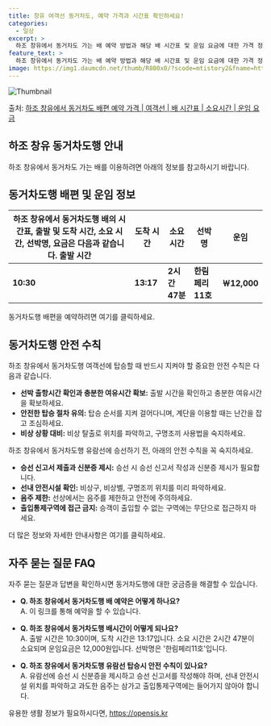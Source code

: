 ```yaml
---
title: 창유 여객선 동거차도, 예약 가격과 시간표 확인하세요!
categories:
  - 일상
excerpt: >
  하조 창유에서 동거차도 가는 배 예약 방법과 해당 배 시간표 및 운임 요금에 대한 가격 정보를 안내 드리겠습니다. 안전하고 재밋는 동거차도행 여행을 위해 아래 정보 참고하시기 바랍니다. 동거차도행 배편 예약하기 👈 클릭하조 창유에서 동거차도행 배 시간표출발 시간도착 시간소요 시간선박명요금10:3013:172시간 47분한림페리11호12,000원동거차도행 배편 예약하기 👈 클릭하조 창유에서 동거차도행 여객선 탑승 시 이용수칙하조 창유에서 동거차도행 여객선에 탑승할 때 반드시 준수해야 할 중요한 안전 수칙을 알아봅시다. 1) 선박 출항시간 확인과 충분한 여유시간 확보 여객선 출항시간을 확인한 뒤, 혼잡을 피하기 위해 미리 출발하고 충분한 여유시간을 가지는 것이 중요합니다. 2) 안전한 탑승 절차 유의 탑승 전..
feature_text: >
  하조 창유에서 동거차도 가는 배 예약 방법과 해당 배 시간표 및 운임 요금에 대한 가격 정보를 안내 드리겠습니다. 안전하고 재밋는 동거차도행 여행을 위해 아래 정보 참고하시기 바랍니다. 동거차도행 배편 예약하기 👈 클릭하조 창유에서 동거차도행 배 시간표출발 시간도착 시간소요 시간선박명요금10:3013:172시간 47분한림페리11호12,000원동거차도행 배편 예약하기 👈 클릭하조 창유에서 동거차도행 여객선 탑승 시 이용수칙하조 창유에서 동거차도행 여객선에 탑승할 때 반드시 준수해야 할 중요한 안전 수칙을 알아봅시다. 1) 선박 출항시간 확인과 충분한 여유시간 확보 여객선 출항시간을 확인한 뒤, 혼잡을 피하기 위해 미리 출발하고 충분한 여유시간을 가지는 것이 중요합니다. 2) 안전한 탑승 절차 유의 탑승 전..
image: https://img1.daumcdn.net/thumb/R800x0/?scode=mtistory2&fname=https%3A%2F%2Fblog.kakaocdn.net%2Fdn%2FcYrLHK%2FbtsHDjCYjt2%2FwoS787J0Yk8ou9l9ahBvEK%2Fimg.webp
---
```


![Thumbnail](https://img1.daumcdn.net/thumb/R800x0/?scode=mtistory2&fname=https%3A%2F%2Fblog.kakaocdn.net%2Fdn%2FcYrLHK%2FbtsHDjCYjt2%2FwoS787J0Yk8ou9l9ahBvEK%2Fimg.webp)

<p>출처: <a href="https://opensis.kr/entry/%ED%95%98%EC%A1%B0-%EC%B0%BD%EC%9C%A0%EC%97%90%EC%84%9C-%EB%8F%99%EA%B1%B0%EC%B0%A8%EB%8F%84-%EB%B0%B0%ED%8E%B8-%EC%98%88%EC%95%BD-%EA%B0%80%EA%B2%A9-%EC%97%AC%EA%B0%9D%EC%84%A0-%EB%B0%B0-%EC%8B%9C%EA%B0%84%ED%91%9C-%EC%86%8C%EC%9A%94%EC%8B%9C%EA%B0%84-%EC%9A%B4%EC%9E%84-%EC%9A%94%EA%B8%88" rel="dofollow">하조 창유에서 동거차도 배편 예약 가격 | 여객선 | 배 시간표 | 소요시간 | 운임 요금</a> </p>

## 하조 창유 동거차도행 안내



하조 창유에서 동거차도 가는 배를 이용하려면 아래의 정보를 참고하시기 바랍니다.

## 동거차도행 배편 및 운임 정보



하조 창유에서 동거차도행 배의 시간표, 출발 및 도착 시간, 소요 시간, 선박명, 요금은 다음과 같습니다.  출발 시간 | 도착 시간 | 소요 시간 | 선박명 | 운임  
---|---|---|---|---  
**10:30** | **13:17** | **2시간 47분** | **한림페리11호** | **￦12,000**  
  
동거차도행 배편을 예약하려면 여기를 클릭하세요.

## 동거차도행 안전 수칙



하조 창유에서 동거차도행 여객선에 탑승할 때 반드시 지켜야 할 중요한 안전 수칙은 다음과 같습니다.

  * **선박 출항시간 확인과 충분한 여유시간 확보:** 출발 시간을 확인하고 충분한 여유시간을 확보하세요.
  * **안전한 탑승 절차 유의:** 탑승 순서를 지켜 걸어다니며, 계단을 이용할 때는 난간을 잡고 조심하세요.
  * **비상 상황 대비:** 비상 탈출로 위치를 파악하고, 구명조끼 사용법을 숙지하세요.

하조 창유에서 동거차도행 유람선에 승선하기 전, 아래의 안전 수칙을 꼭 숙지하세요.

  * **승선 신고서 제출과 신분증 제시:** 승선 시 승선 신고서 작성과 신분증 제시가 필요합니다.
  * **선내 안전시설 확인:** 비상구, 비상벨, 구명조끼 위치를 미리 파악하세요.
  * **음주 제한:** 선상에서는 음주를 제한하고 안전에 주의하세요.
  * **출입통제구역에 접근 금지:** 승객이 출입할 수 없는 구역에는 무단으로 접근하지 마세요.

더 많은 정보와 자세한 안내사항은 여기를 클릭하세요.

## 자주 묻는 질문 FAQ



자주 묻는 질문과 답변을 확인하시면 동거차도행에 대한 궁금증을 해결할 수 있습니다.

  * **Q. 하조 창유에서 동거차도행 배 예약은 어떻게 하나요?**  
A. 이 링크를 통해 예약을 할 수 있습니다.

  * **Q. 하조 창유에서 동거차도행 배시간이 어떻게 되나요?**  
A. 출발 시간은 10:30이며, 도착 시간은 13:17입니다. 소요 시간은 2시간 47분이 소요되며 운임요금은 12,000원입니다.
선박명은 '한림페리11호'입니다.

  * **Q. 하조 창유에서 동거차도행 유람선 탑승시 안전 수칙이 있나요?**  
A. 유람선에 승선 시 신분증을 제시하고 승선 신고서를 작성해야 하며, 선내 안전시설 위치를 파악하고 과도한 음주는 삼가고 출입통제구역에는
들어가지 않아야 합니다.



 

유용한 생활 정보가 필요하시다면, <a href="https://opensis.kr" rel="dofollow">https://opensis.kr</a>


